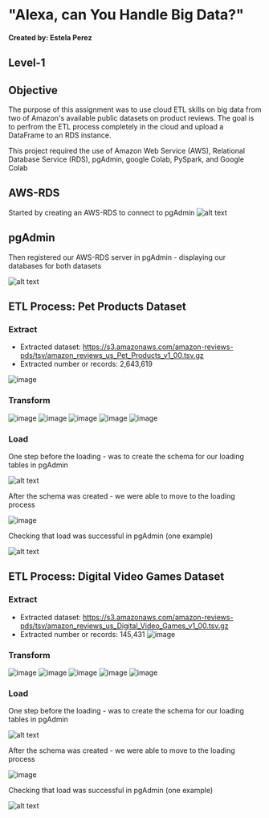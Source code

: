 # "Alexa, can You Handle Big Data?"
#### Created by: Estela Perez

## Level-1
## Objective 
The purpose of this assignment was to use cloud ETL skills on big data from two of Amazon's available public datasets on product reviews. The goal is to perfrom the ETL process completely in the cloud and upload a DataFrame to an RDS instance.

This project required the use of Amazon Web Service (AWS), Relational Database Service (RDS), pgAdmin, google Colab, PySpark, and Google Colab

## AWS-RDS
Started by creating an AWS-RDS to connect to pgAdmin
![alt text](level-1/images/AWS_RDS.png)

## pgAdmin
Then registered our AWS-RDS server in pgAdmin - displaying our databases for both datasets

![alt text](level-1/images/server_pgadmin.png)

## ETL Process: Pet Products Dataset
### Extract
* Extracted dataset:  https://s3.amazonaws.com/amazon-reviews-pds/tsv/amazon_reviews_us_Pet_Products_v1_00.tsv.gz
* Extracted number or records: 2,643,619 

![image](https://user-images.githubusercontent.com/98370960/191393863-4b6d4d43-ec24-4723-b8ab-a59d0747416b.png)


### Transform
![image](https://user-images.githubusercontent.com/98370960/191392900-4f54c3d0-aa8b-450c-adf7-fa0580ae42a2.png)
![image](https://user-images.githubusercontent.com/98370960/191392771-39df5312-d6bd-44f3-add0-15a9295750a8.png)
![image](https://user-images.githubusercontent.com/98370960/191393415-93c7007d-373b-4c0b-9e95-003ada6a0ab8.png)
![image](https://user-images.githubusercontent.com/98370960/191393582-ff94a746-e55d-4d85-8562-f4fb1b451a23.png)
![image](https://user-images.githubusercontent.com/98370960/191393668-88170edf-5d66-4db9-a6ad-062148925e2f.png)

### Load
One step before the loading - was to create the schema for our loading tables in pgAdmin

![alt text](level-1/images/pet_products_db_schema.png)

After the schema was created - we were able to move to the loading process

![image](https://user-images.githubusercontent.com/98370960/191398614-91ec0791-6dc4-41c5-a299-813d17644180.png)

Checking that load was successful in pgAdmin (one example)

![alt text](level-1/images/pet_prod_review_id_table_query.png)

## ETL Process: Digital Video Games Dataset
### Extract
* Extracted dataset:  https://s3.amazonaws.com/amazon-reviews-pds/tsv/amazon_reviews_us_Digital_Video_Games_v1_00.tsv.gz
* Extracted number or records: 145,431
![image](https://user-images.githubusercontent.com/98370960/191395136-ce8f44ff-1eda-4e67-a344-40057995c565.png)

### Transform
![image](https://user-images.githubusercontent.com/98370960/191395256-211e3d5b-82e8-4cdd-9b6a-06b40c23bae1.png)
![image](https://user-images.githubusercontent.com/98370960/191395324-a4fb8469-96a4-4900-8f10-a15f954fad2f.png)
![image](https://user-images.githubusercontent.com/98370960/191395387-f39d6cb5-3ed9-42eb-be44-0ca111f39263.png)
![image](https://user-images.githubusercontent.com/98370960/191395576-e0c92f71-7644-46a8-85de-bb2f5f447454.png)
![image](https://user-images.githubusercontent.com/98370960/191395654-f320d517-5671-4562-8731-8fa1543ff6c1.png)

### Load
One step before the loading - was to create the schema for our loading tables in pgAdmin

![alt text](level-1/images/dvg_schema.png)

After the schema was created - we were able to move to the loading process

![image](https://user-images.githubusercontent.com/98370960/191398407-91e8ef00-af57-4030-833e-2951fa2ffdfd.png)

Checking that load was successful in pgAdmin (one example)

![alt text](level-1/images/dvg_review_id_query.png)









